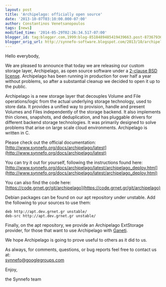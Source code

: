 ```yaml
---
layout: post
title: 'Archipelago: officially open source'
date: '2013-10-07T03:10:00.000-07:00'
author: Constantinos Venetsanopoulos
tags: [news]
modified_time: '2014-05-29T02:26:34.517-07:00'
blogger_id: tag:blogger.com,1999:blog-8518489485419439663.post-8736793615908354375
blogger_orig_url: http://synnefo-software.blogspot.com/2013/10/archipelago-officially-open-source.html
---
```


Hello everybody,

We are pleased to announce that today we are releasing our custom storage layer, Archipelago, as open source software under a [2-clause BSD license](http://opensource.org/licenses/BSD-2-Clause). Archipelago has been running in production for over half a year without problems, so after a substantial cleanup we decided to open it up to the public.<!--break-->

Archipelago is a new storage layer that decouples Volume and File operations/logic from the actual underlying storage technology, used to store data. It provides a unified way to provision, handle and present Volumes and Files independently of the storage backend. It also implements thin clones, snapshots, and deduplication, and has pluggable drivers for different backend storage technologies. It was primarily designed to solve problems that arise on large scale cloud environments. Archipelago is written in C.

Please check out the official documentation:  
[http://www.synnefo.org/docs/archipelago/latest](http://www.synnefo.org/docs/archipelago/latest)


You can try it out for yourself, following the instructions found here:  
[http://www.synnefo.org/docs/archipelago/latest/archipelago_deploy.html](http://www.synnefo.org/docs/archipelago/latest/archipelago_deploy.html)

You can also find the code here:  
[https://code.grnet.gr/git/archipelago](https://code.grnet.gr/git/archipelago)


Debian packages can be found on our apt repository under unstable. Add the following to your sources to use them:


`deb http://apt.dev.grnet.gr unstable/`  
`deb-src http://apt.dev.grnet.gr unstable/`  

Finally, on the apt repository, we provide an Archipelago ExtStorage provider, for those that want to use Archipelago with [Ganeti](http://code.google.com/p/ganeti/).

We hope Archipelago is going to prove useful to others as it did to us.

As always, for comments, questions, or bug reports feel free to contact us at:  
synnefo@googlegroups.com

Enjoy,

the Synnefo team